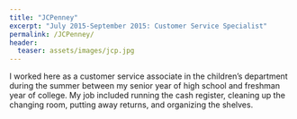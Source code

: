 ```yaml
---
title: "JCPenney"
excerpt: "July 2015-September 2015: Customer Service Specialist"
permalink: /JCPenney/
header:
  teaser: assets/images/jcp.jpg
---
```


I worked here as a customer service associate in the children’s department during the summer between my senior year of high school and freshman year of college.  My job included running the cash register, cleaning up the changing room, putting away returns, and organizing the shelves.
